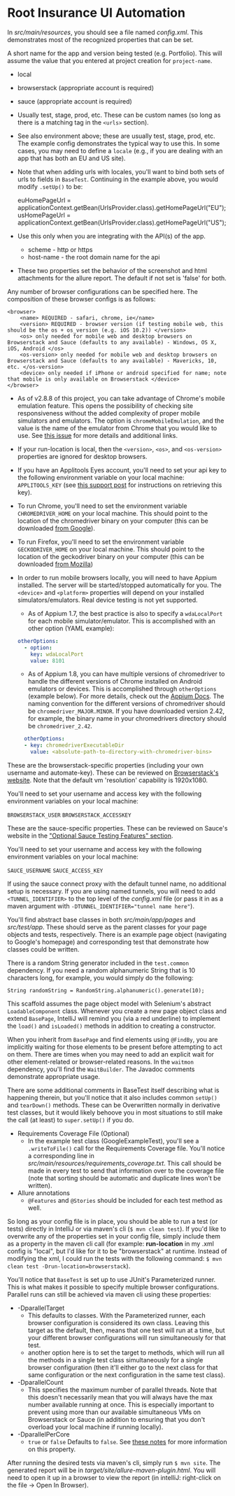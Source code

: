 Root Insurance UI Automation
=======================

In _src/main/resources_, you should see a file named _config.xml_. This demonstrates most of the recognized properties that can be set.


A short name for the app and version being tested (e.g. Portfolio). This will assume the value that you entered at project creation for `project-name`.

* local
* browserstack (appropriate account is required)
* sauce (appropriate account is required)

* Usually test, stage, prod, etc. These can be custom names (so long as there is a matching tag in the `<urls>` section).

* See also environment above; these are usually test, stage, prod, etc. The example config demonstrates the typical way to use this. In some cases, you may need to define a `locale` (e.g., if you are dealing with an app that has both an EU and US site). 

* Note that when adding urls with locales, you'll want to bind both sets of urls to fields in `BaseTest`. Continuing in the example above, you would modify `.setUp()` to be:

    
    euHomePageUrl = applicationContext.getBean(UrlsProvider.class).getHomePageUrl("EU");
    usHomePageUrl = applicationContext.getBean(UrlsProvider.class).getHomePageUrl("US");
    
* Use this only when you are integrating with the API(s) of the app.
    * scheme - http or https
    * host-name - the root domain name for the api

* These two properties set the behavior of the screenshot and html attachments for the allure report. The default if not set is 'false' for both.

Any number of browser configurations can be specified here. The composition of these browser configs is as follows:

    <browser>
        <name> REQUIRED - safari, chrome, ie</name>
        <version> REQUIRED - browser version (if testing mobile web, this should be the os + os_version (e.g. iOS 10.2)) </version>
        <os> only needed for mobile web and desktop browsers on Browserstack and Sauce (defaults to any available) - Windows, OS X, iOS, Android </os>
        <os-version> only needed for mobile web and desktop browsers on Browserstack and Sauce (defaults to any available) - Mavericks, 10, etc. </os-version>
        <device> only needed if iPhone or android specified for name; note that mobile is only available on Browserstack </device>
    </browser>


* As of v2.8.8 of this project, you can take advantage of Chrome's mobile emulation feature. This opens the possibility of checking site responsiveness without the added complexity of proper mobile simulators and emulators. The option is `chromeMobileEmulation`, and the value is the name of the emulator from Chrome that  you would like to use. See [this issue](https://github.com/fusion-alliance/ui-automation-sdk/issues/163) for more details and additional links.

* If your run-location is local, then the `<version>`, `<os>`, and `<os-version>` properties are ignored for desktop browsers.
* If you have an Applitools Eyes account, you'll need to set your api key to the following environment variable on your local machine: `APPLITOOLS_KEY` (see [this support post](http://support.applitools.com/customer/en/portal/articles/2118694-the-runner-key-api-key-) for instructions on retrieving this key).
* To run Chrome, you'll need to set the environment variable `CHROMEDRIVER_HOME` on your local machine. This should point to the location of the chromedriver binary on your computer (this can be downloaded [from Google](https://sites.google.com/a/chromium.org/chromedriver/)).
* To run Firefox, you'll need to set the environment variable `GECKODRIVER_HOME` on your local machine. This should point to the location of the geckodriver binary on your computer (this can be downloaded [from Mozilla](https://github.com/mozilla/geckodriver/releases))
* In order to run mobile browsers locally, you will need to have Appium installed. The server will be started/stopped automatically for you. The `<device>` and `<platform>` properties will depend on your installed simulators/emulators. Real device testing is not yet supported.
    * As of Appium 1.7, the best practice is also to specify a `wdaLocalPort` for each mobile simulator/emulator. This is accomplished with an other option (YAML example):
    
    ```YAML
    otherOptions:
      - option:
        key: wdaLocalPort
        value: 8101
    ```
    * As of Appium 1.8, you can have multiple versions of chromedriver to handle the different versions of Chrome installed on Android emulators or devices. This is accomplished through `otherOptions` (example below). For more details, check out the [Appium Docs](http://appium.io/docs/en/writing-running-appium/web/chromedriver/). The naming convention for the different versions of chromedriver should be `chromedriver_MAJOR.MINOR`. If you have downloaded version 2.42, for example, the binary name in your chromedrivers directory should be `chromedriver_2.42`.
          
    ```YAML
      otherOptions:
      - key: chromedriverExecutableDir
        value: <absolute-path-to-directory-with-chromedriver-bins>
    ```
      

These are the browserstack-specific properties (including your own username and automate-key). These can be reviewed on [Browserstack's website](https://www.browserstack.com/automate/java). Note that the default vm 'resolution' capability is 1920x1080.

You'll need to set your username and access key with the following environment variables on your local machine:

`BROWSERSTACK_USER`
`BROWSERSTACK_ACCESSKEY`

These are the sauce-specific properties. These can be reviewed on Sauce's website in the ["Optional Sauce Testing Features" section](https://wiki.saucelabs.com/display/DOCS/Test+Configuration+Options).

You'll need to set your username and access key with the following environment variables on your local machine:

`SAUCE_USERNAME`
`SAUCE_ACCESS_KEY`

If using the sauce connect proxy with the default tunnel name, no additional setup is necessary. If you are using named tunnels, you will need to add `<TUNNEL_IDENTIFIER>` to the top level of the _config.xml_ file (or pass it in as a maven argument with `-DTUNNEL_IDENTIFIER="tunnel name here"`).

You'll find abstract base classes in both _src/main/app/pages_ and _src/test/app_. These should serve as the parent classes for your page objects and tests, respectively. There is an example page object (navigating to Google's homepage) and corresponding test that demonstrate how classes could be written.

There is a random String generator included in the `test.common` dependency. If you need a random alphanumeric String that is 10 characters long, for example, you would simply do the following:

`String randomString = RandomString.alphanumeric().generate(10);`

This scaffold assumes the page object model with Selenium's abstract `LoadableComponent` class. Whenever you create a new page object class and extend `BasePage`, IntelliJ will remind you (via a red underline) to implement the `load()` and `isLoaded()` methods in addition to creating a constructor.

When you inherit from `BasePage` and find elements using `@FindBy`, you are implicitly waiting for those elements to be present before attempting to act on them. There are times when you may need to add an explicit wait for other element-related or browser-related reasons. In the `waitmon` dependency, you'll find the `WaitBuilder`. The Javadoc comments demonstrate appropriate usage.

There are some additional comments in BaseTest itself describing what is happening therein, but you'll notice that it also includes common `setUp()` and `tearDown()` methods. These can be Overwritten normally in derivative test classes, but it would likely behoove you in most situations to still make the call (at least) to `super.setUp()` if you do.

* Requirements Coverage File (Optional)
    * In the example test class (GoogleExampleTest), you'll see a `.writeToFile()` call for the Requirements Coverage file. You'll notice a corresponding line in _src/main/resources/requirements_coverage.txt_. This call should be made in every test to send that information over to the coverage file (note that sorting should be automatic and duplicate lines won't be written).
* Allure annotations
    * `@Features` and `@Stories` should be included for each test method as well.
 
So long as your config file is in place, you should be able to run a test (or tests) directly in IntelliJ or via maven's cli (`$ mvn clean test`). If you'd like to overwrite any of the properties set in your config file, simply include them as a property in the maven cli call (for example: **run-location** in my .xml config is "local", but I'd like for it to be "browserstack" at runtime. Instead of modifying the xml, I could run the tests with the following command: `$ mvn clean test -Drun-location=browserstack`).

You'll notice that `BaseTest` is set up to use JUnit's Parameterized runner. This is what makes it possible to specify multiple browser configurations. Parallel runs can still be achieved via maven cli using these properties:

* -DparallelTarget
    * This defaults to classes. With the Parameterized runner, each browser configuration is considered its own class. Leaving this target as the default, then, means that one test will run at a time, but your different browser configurations will run simultaneously for that test.
    * another option here is to set the target to methods, which will run all the methods in a single test class simultaneously for a single browser configuration (then it'll either go to the next class for that same configuration or the next configuration in the same test class).
* -DparallelCount
    * This specifies the maximum number of parallel threads. Note that this doesn't necessarily mean that you will always have the max number available running at once. This is especially important to prevent using more than our available simultaneous VMs on Browserstack or Sauce (in addition to ensuring that you don't overload your local machine if running locally).
* -DparallelPerCore
    * `true` or `false` Defaults to `false`. See [these notes](https://github.com/fusion-alliance/archetype-web-automation-scaffold/issues/16#issuecomment-372395315) for more information on this property.

After running the desired tests via maven's cli, simply run `$ mvn site`. The generated report will be in _target/site/allure-maven-plugin.html_. You will need to open it up in a browser to view the report (in intelliJ: right-click on the file -> Open In Browser).